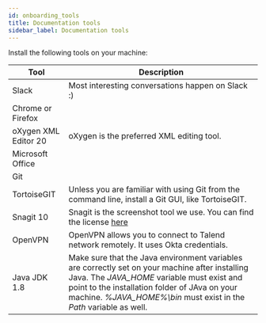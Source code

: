 ```yaml
---
id: onboarding_tools
title: Documentation tools
sidebar_label: Documentation tools
---
```


Install the following tools on your machine:

|Tool|Description|
|-----|-----------|
|Slack|Most interesting conversations happen on Slack :)|
|Chrome or Firefox|   |
|oXygen XML Editor 20|oXygen is the preferred XML editing tool.|
|Microsoft Office|   |
|Git|   |
|TortoiseGIT|Unless you are familiar with using Git from the command line, install a Git GUI, like TortoiseGIT.|
|Snagit 10|Snagit is the screenshot tool we use. You can find the license [here](https://talend365.sharepoint.com/:f:/g/departments/rd/EkqM3jZiGTBHkSi7_DAMo6QByvM6j6Sie-yeLfWRMxm08Q?e=WFTewQ)|
|OpenVPN|OpenVPN allows you to connect to Talend network remotely. It uses Okta credentials.|
|Java JDK 1.8|Make sure that the Java environment variables are correctly set on your machine after installing Java. The *JAVA_HOME* variable must exist and point to the installation folder of JAva on your machine. *%JAVA_HOME%\bin* must exist in the *Path* variable as well.|
